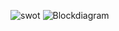 ![swot](https://user-images.githubusercontent.com/99128901/156415296-2a33dad0-5fde-4a3a-8853-f851a6247cbb.png)
![Blockdiagram](https://user-images.githubusercontent.com/99128901/156418453-085eb53b-1ab5-4acd-970d-b9d86080eef4.png)

